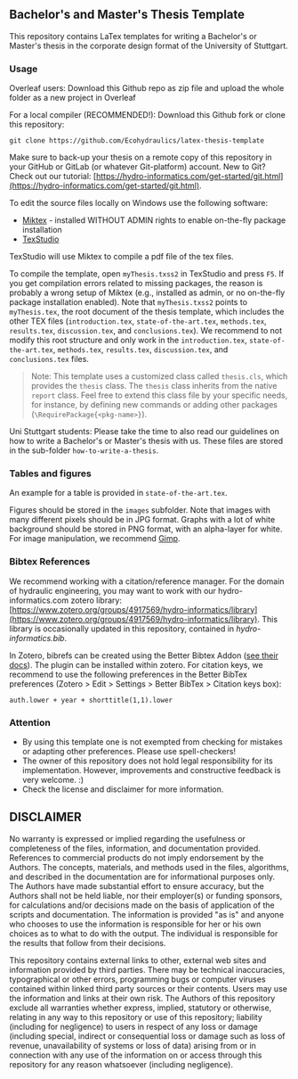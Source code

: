 ## Bachelor's and Master's Thesis Template

This repository contains LaTex templates for writing a Bachelor's or Master's thesis in the corporate design format of the University of Stuttgart. 


### Usage

Overleaf users: Download this Github repo as zip file and upload the whole folder as a new project in Overleaf

For a local compiler (RECOMMENDED!): Download this Github fork or clone this repository: 

```
git clone https://github.com/Ecohydraulics/latex-thesis-template
```

Make sure to back-up your thesis on a remote copy of this repository in your GitHub or GitLab (or whatever Git-platform) account. New to Git? Check out our tutorial: [https://hydro-informatics.com/get-started/git.html](https://hydro-informatics.com/get-started/git.html).

To edit the source files locally on Windows use the following software:

* [Miktex](https://miktex.org/) - installed WITHOUT ADMIN rights to enable on-the-fly package installation
* [TexStudio](https://www.texstudio.org/)

TexStudio will use Miktex to compile a pdf file of the tex files.

To compile the template, open `myThesis.txss2` in TexStudio and press `F5`. If you get compilation errors related to missing packages, the reason is probably a wrong setup of Miktex (e.g., installed as admin, or no on-the-fly package installation enabled). Note that `myThesis.txss2` points to `myThesis.tex`, the root document of the thesis template, which includes the other TEX files (`introduction.tex`, `state-of-the-art.tex`, `methods.tex`, `results.tex`, `discussion.tex`, and `conclusions.tex`). We recommend to not modify this root structure and only work in the `introduction.tex`, `state-of-the-art.tex`, `methods.tex`, `results.tex`, `discussion.tex`, and `conclusions.tex` files.

> Note: This template uses a customized class called `thesis.cls`, which provides the `thesis` class. The `thesis` class inherits from the native `report` class. Feel free to extend this class file by your specific needs, for instance, by defining new commands or adding other packages (`\RequirePackage{<pkg-name>}`).

Uni Stuttgart students: Please take the time to also read our guidelines on how to write a Bachelor's or Master's thesis with us. These files are stored in the sub-folder `how-to-write-a-thesis`.

### Tables and figures

An example for a table is provided in `state-of-the-art.tex`.

Figures should be stored in the `images` subfolder. Note that images with many different pixels should be in JPG format. Graphs with a lot of white background should be stored in PNG format, with an alpha-layer for white. For image manipulation, we recommend [Gimp](https://www.gimp.org).


### Bibtex References

We recommend working with a citation/reference manager. For the domain of hydraulic engineering, you may want to work with our hydro-informatics.com zotero library: [https://www.zotero.org/groups/4917569/hydro-informatics/library](https://www.zotero.org/groups/4917569/hydro-informatics/library). This library is occasionally updated in this repository, contained in *hydro-informatics.bib*.

In Zotero, bibrefs can be created using the Better Bibtex Addon ([see their docs](https://retorque.re/zotero-better-bibtex/)). The plugin can be installed within zotero. For citation keys, we recommend to use the following preferences in the Better BibTex preferences (Zotero > Edit > Settings > Better BibTex > Citation keys box):

```
auth.lower + year + shorttitle(1,1).lower
```


### Attention

* By using this template one is not exempted from checking for mistakes or adapting other preferences. Please use spell-checkers!
* The owner of this repository does not hold legal responsibility for its implementation. However, improvements and constructive feedback is very welcome. :)
* Check the license and disclaimer for more information.


## DISCLAIMER

No warranty is expressed or implied regarding the usefulness or completeness of the files, information, and documentation provided. References to commercial products do not imply endorsement by the Authors. The concepts, materials, and methods used in the files, algorithms, and described in the documentation are for informational purposes only. The Authors have made substantial effort to ensure accuracy, but the Authors shall not be held liable, nor their employer(s) or funding sponsors, for calculations and/or decisions made on the basis of application of the scripts and documentation. The information is provided "as is" and anyone who chooses to use the information is responsible for her or his own choices as to what to do with the output. The individual is responsible for the results that follow from their decisions.

This repository contains external links to other, external web sites and information provided by third parties. There may be technical inaccuracies, typographical or other errors, programming bugs or computer viruses contained within linked third party sources or their contents. Users may use the information and links at their own risk. The Authors of this repository exclude all warranties whether express, implied, statutory or otherwise, relating in any way to this repository or use of this repository; liability (including for negligence) to users in respect of any loss or damage (including special, indirect or consequential loss or damage such as loss of revenue, unavailability of systems or loss of data) arising from or in connection with any use of the information on or access through this repository for any reason whatsoever (including negligence).
